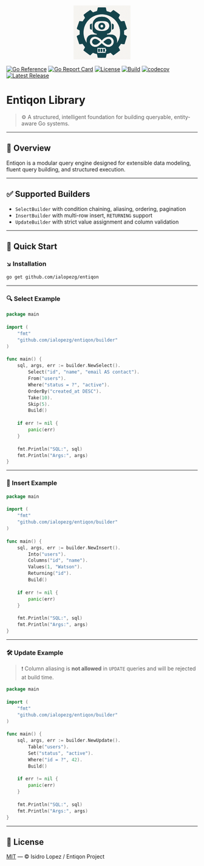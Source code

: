 <p align="center">
  <img src="assets/entiqon_logo.png" alt="Entiqon Logo" width="150"/>
</p>

<p align="center">

[![Go Reference](https://pkg.go.dev/badge/github.com/ialopezg/entiqon.svg)](https://pkg.go.dev/github.com/ialopezg/entiqon)
[![Go Report Card](https://goreportcard.com/badge/github.com/ialopezg/entiqon)](https://goreportcard.com/report/github.com/ialopezg/entiqon)
[![License](https://img.shields.io/github/license/ialopezg/entiqon)](https://github.com/ialopezg/entiqon/blob/main/LICENSE)
[![Build](https://github.com/ialopezg/entiqon/actions/workflows/test-and-coverage.yml/badge.svg)](https://github.com/ialopezg/entiqon/actions/workflows/ci.yml)
[![codecov](https://codecov.io/gh/ialopezg/entiqon/branch/main/graph/badge.svg)](https://codecov.io/gh/ialopezg/entiqon)
[![Latest Release](https://img.shields.io/github/v/release/ialopezg/entiqon)](https://github.com/ialopezg/entiqon/releases)

</p>

# Entiqon Library

> ⚙️ A structured, intelligent foundation for building queryable, entity-aware Go systems.

---

## 🌱 Overview

Entiqon is a modular query engine designed for extensible data modeling, fluent query building, and structured execution.

---

## ✅ Supported Builders

- `SelectBuilder` with condition chaining, aliasing, ordering, pagination
- `InsertBuilder` with multi-row insert, `RETURNING` support
- `UpdateBuilder` with strict value assignment and column validation

---

## 🚀 Quick Start

### ↘️ Installation

```bash
go get github.com/ialopezg/entiqon
```

---

### 🔍 Select Example

```go
package main

import (
	"fmt"
	"github.com/ialopezg/entiqon/builder"
)

func main() {
	sql, args, err := builder.NewSelect().
		Select("id", "name", "email AS contact").
		From("users").
		Where("status = ?", "active").
		OrderBy("created_at DESC").
		Take(10).
		Skip(5).
		Build()

	if err != nil {
		panic(err)
	}

	fmt.Println("SQL:", sql)
	fmt.Println("Args:", args)
}
```

---

### 🧾 Insert Example

```go
package main

import (
	"fmt"
	"github.com/ialopezg/entiqon/builder"
)

func main() {
	sql, args, err := builder.NewInsert().
		Into("users").
		Columns("id", "name").
		Values(1, "Watson").
		Returning("id").
		Build()

	if err != nil {
		panic(err)
	}

	fmt.Println("SQL:", sql)
	fmt.Println("Args:", args)
}
```

---

### 🛠 Update Example

> ❗️ Column aliasing is **not allowed** in `UPDATE` queries and will be rejected at build time.

```go
package main

import (
	"fmt"
	"github.com/ialopezg/entiqon/builder"
)

func main() {
	sql, args, err := builder.NewUpdate().
		Table("users").
		Set("status", "active").
		Where("id = ?", 42).
		Build()

	if err != nil {
		panic(err)
	}

	fmt.Println("SQL:", sql)
	fmt.Println("Args:", args)
}
```

---

## 📄 License

[MIT](LICENSE) — © Isidro Lopez / Entiqon Project
